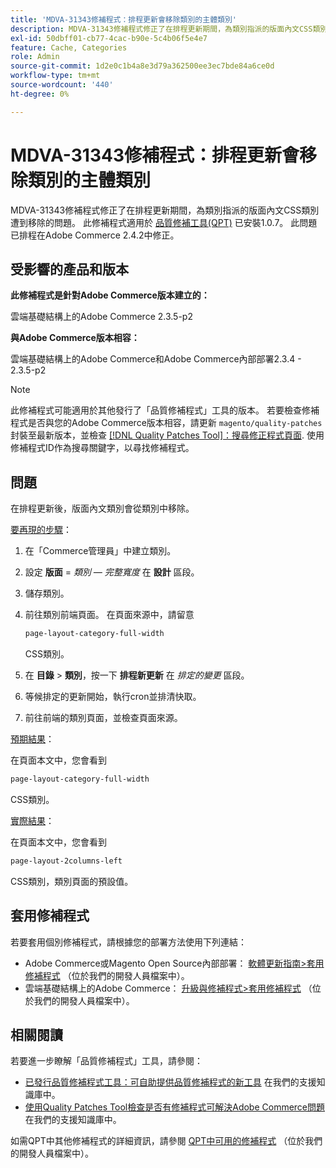 ```yaml
---
title: 'MDVA-31343修補程式：排程更新會移除類別的主體類別'
description: MDVA-31343修補程式修正了在排程更新期間，為類別指派的版面內文CSS類別遭到移除的問題。 安裝[Quality Patches Tool (QPT)](/help/announcements/adobe-commerce-announcements/magento-quality-patches-released-new-tool-to-self-serve-quality-patches.md) 1.0.7時，即可使用此修補程式。 此問題已排程在Adobe Commerce 2.4.2中修正。
exl-id: 50dbff01-cb77-4cac-b90e-5c4b06f5e4e7
feature: Cache, Categories
role: Admin
source-git-commit: 1d2e0c1b4a8e3d79a362500ee3ec7bde84a6ce0d
workflow-type: tm+mt
source-wordcount: '440'
ht-degree: 0%

---
```


# MDVA-31343修補程式：排程更新會移除類別的主體類別

MDVA-31343修補程式修正了在排程更新期間，為類別指派的版面內文CSS類別遭到移除的問題。 此修補程式適用於 [品質修補工具(QPT)](/help/announcements/adobe-commerce-announcements/magento-quality-patches-released-new-tool-to-self-serve-quality-patches.md) 已安裝1.0.7。 此問題已排程在Adobe Commerce 2.4.2中修正。

## 受影響的產品和版本

**此修補程式是針對Adobe Commerce版本建立的：**

雲端基礎結構上的Adobe Commerce 2.3.5-p2

**與Adobe Commerce版本相容：**

雲端基礎結構上的Adobe Commerce和Adobe Commerce內部部署2.3.4 - 2.3.5-p2

>[!NOTE]
>
>此修補程式可能適用於其他發行了「品質修補程式」工具的版本。 若要檢查修補程式是否與您的Adobe Commerce版本相容，請更新 `magento/quality-patches` 封裝至最新版本，並檢查 [[!DNL Quality Patches Tool]：搜尋修正程式頁面](https://devdocs.magento.com/quality-patches/tool.html#patch-grid). 使用修補程式ID作為搜尋關鍵字，以尋找修補程式。

## 問題

在排程更新後，版面內文類別會從類別中移除。

<u>要再現的步驟</u>：

1. 在「Commerce管理員」中建立類別。
1. 設定 **版面** = *類別 — 完整寬度* 在 **設計** 區段。
1. 儲存類別。
1. 前往類別前端頁面。 在頁面來源中，請留意

   ```css
   page-layout-category-full-width
   ```

   CSS類別。
1. 在 **目錄** > **類別**，按一下 **排程新更新** 在 *排定的變更* 區段。
1. 等候排定的更新開始，執行cron並排清快取。
1. 前往前端的類別頁面，並檢查頁面來源。

<u>預期結果</u>：

在頁面本文中，您會看到

```css
page-layout-category-full-width
```

CSS類別。

<u>實際結果</u>：

在頁面本文中，您會看到

```css
page-layout-2columns-left
```

CSS類別，類別頁面的預設值。

## 套用修補程式

若要套用個別修補程式，請根據您的部署方法使用下列連結：

* Adobe Commerce或Magento Open Source內部部署： [軟體更新指南>套用修補程式](https://devdocs.magento.com/guides/v2.4/comp-mgr/patching/mqp.html) （位於我們的開發人員檔案中）。
* 雲端基礎結構上的Adobe Commerce： [升級與修補程式>套用修補程式](https://devdocs.magento.com/cloud/project/project-patch.html) （位於我們的開發人員檔案中）。

## 相關閱讀

若要進一步瞭解「品質修補程式」工具，請參閱：

* [已發行品質修補程式工具：可自助提供品質修補程式的新工具](/help/announcements/adobe-commerce-announcements/magento-quality-patches-released-new-tool-to-self-serve-quality-patches.md) 在我們的支援知識庫中。
* [使用Quality Patches Tool檢查是否有修補程式可解決Adobe Commerce問題](/help/support-tools/patches-available-in-qpt-tool/check-patch-for-magento-issue-with-magento-quality-patches.md) 在我們的支援知識庫中。

如需QPT中其他修補程式的詳細資訊，請參閱 [QPT中可用的修補程式](https://devdocs.magento.com/quality-patches/tool.html#patch-grid) （位於我們的開發人員檔案中）。
